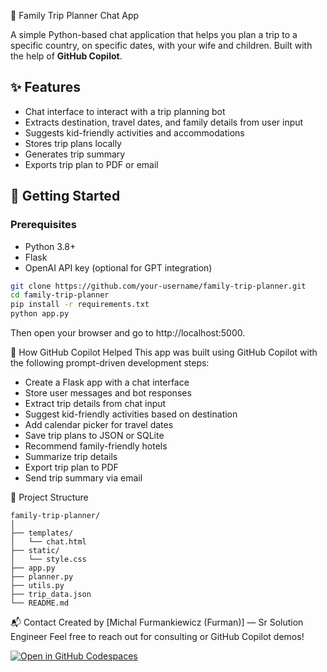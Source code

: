🧳 Family Trip Planner Chat App

A simple Python-based chat application that helps you plan a trip to a specific country, on specific dates, with your wife and children. Built with the help of **GitHub Copilot**.

## ✨ Features

- Chat interface to interact with a trip planning bot
- Extracts destination, travel dates, and family details from user input
- Suggests kid-friendly activities and accommodations
- Stores trip plans locally
- Generates trip summary
- Exports trip plan to PDF or email

## 🚀 Getting Started

### Prerequisites

- Python 3.8+
- Flask
- OpenAI API key (optional for GPT integration)

```bash
git clone https://github.com/your-username/family-trip-planner.git
cd family-trip-planner
pip install -r requirements.txt
python app.py
```

Then open your browser and go to http://localhost:5000.

🧠 How GitHub Copilot Helped
This app was built using GitHub Copilot with the following prompt-driven development steps:
- Create a Flask app with a chat interface
- Store user messages and bot responses
- Extract trip details from chat input
- Suggest kid-friendly activities based on destination
- Add calendar picker for travel dates
- Save trip plans to JSON or SQLite
- Recommend family-friendly hotels
- Summarize trip details
- Export trip plan to PDF
- Send trip summary via email

📁 Project Structure
```
family-trip-planner/
│
├── templates/
│   └── chat.html
├── static/
│   └── style.css
├── app.py
├── planner.py
├── utils.py
├── trip_data.json
└── README.md
```

📬 Contact
Created by [Michal Furmankiewicz (Furman)] — Sr Solution Engineer
Feel free to reach out for consulting or GitHub Copilot demos!

[![Open in GitHub Codespaces](https://img.shields.io/badge/Open%20in-GitHub%20Codespaces-blue?logo=github)](https://github.com/codespaces/new?repository=https://github.com/mifurm/ghcopilot)


